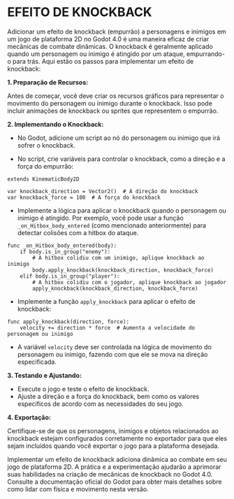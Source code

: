 # EFEITO DE KNOCKBACK
Adicionar um efeito de knockback (empurrão) a personagens e inimigos em um jogo de plataforma 2D no Godot 4.0 é uma maneira eficaz de criar mecânicas de combate dinâmicas. O knockback é geralmente aplicado quando um personagem ou inimigo é atingido por um ataque, empurrando-o para trás. Aqui estão os passos para implementar um efeito de knockback:

**1. Preparação de Recursos:**

Antes de começar, você deve criar os recursos gráficos para representar o movimento do personagem ou inimigo durante o knockback. Isso pode incluir animações de knockback ou sprites que representem o empurrão.

**2. Implementando o Knockback:**

- No Godot, adicione um script ao nó do personagem ou inimigo que irá sofrer o knockback.

- No script, crie variáveis para controlar o knockback, como a direção e a força do empurrão:

```gdscript
extends KinematicBody2D

var knockback_direction = Vector2()  # A direção do knockback
var knockback_force = 100  # A força do knockback
```

- Implemente a lógica para aplicar o knockback quando o personagem ou inimigo é atingido. Por exemplo, você pode usar a função `_on_Hitbox_body_entered` (como mencionado anteriormente) para detectar colisões com a hitbox do ataque.

```gdscript
func _on_Hitbox_body_entered(body):
    if body.is_in_group("enemy"):
        # A hitbox colidiu com um inimigo, aplique knockback ao inimigo
        body.apply_knockback(knockback_direction, knockback_force)
    elif body.is_in_group("player"):
        # A hitbox colidiu com o jogador, aplique knockback ao jogador
        apply_knockback(knockback_direction, knockback_force)
```

- Implemente a função `apply_knockback` para aplicar o efeito de knockback:

```gdscript
func apply_knockback(direction, force):
    velocity += direction * force  # Aumenta a velocidade do personagem ou inimigo
```

- A variável `velocity` deve ser controlada na lógica de movimento do personagem ou inimigo, fazendo com que ele se mova na direção especificada.

**3. Testando e Ajustando:**

- Execute o jogo e teste o efeito de knockback.
- Ajuste a direção e a força do knockback, bem como os valores específicos de acordo com as necessidades do seu jogo.

**4. Exportação:**

Certifique-se de que os personagens, inimigos e objetos relacionados ao knockback estejam configurados corretamente no exportador para que eles sejam incluídos quando você exportar o jogo para a plataforma desejada.

Implementar um efeito de knockback adiciona dinâmica ao combate em seu jogo de plataforma 2D. A prática e a experimentação ajudarão a aprimorar suas habilidades na criação de mecânicas de knockback no Godot 4.0. Consulte a documentação oficial do Godot para obter mais detalhes sobre como lidar com física e movimento nesta versão.